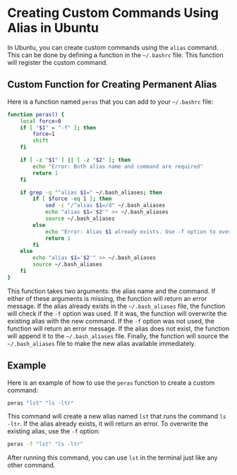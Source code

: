 # Creating Custom Commands Using Alias in Ubuntu

In Ubuntu, you can create custom commands using the `alias` command. This can be done by defining a function in the `~/.bashrc` file. This function will register the custom command.

## Custom Function for Creating Permanent Alias

Here is a function named `peras` that you can add to your `~/.bashrc` file:

```bash
function peras() {
    local force=0
    if [ "$1" = "-f" ]; then
        force=1
        shift
    fi

    if [ -z "$1" ] || [ -z "$2" ]; then
        echo "Error: Both alias name and command are required"
        return 1
    fi

    if grep -q "^alias $1=" ~/.bash_aliases; then
        if [ $force -eq 1 ]; then
            sed -i "/^alias $1=/d" ~/.bash_aliases
            echo "alias $1='$2'" >> ~/.bash_aliases
            source ~/.bash_aliases
        else
            echo "Error: Alias $1 already exists. Use -f option to overwrite"
            return 1
        fi
    else
        echo "alias $1='$2'" >> ~/.bash_aliases
        source ~/.bash_aliases
    fi
}
```

This function takes two arguments: the alias name and the command. If either of these arguments is missing, the function will return an error message. If the alias already exists in the `~/.bash_aliases` file, the function will check if the `-f` option was used. If it was, the function will overwrite the existing alias with the new command. If the `-f` option was not used, the function will return an error message. If the alias does not exist, the function will append it to the `~/.bash_aliases` file. Finally, the function will source the `~/.bash_aliases` file to make the new alias available immediately.

## Example

Here is an example of how to use the `peras` function to create a custom command:

```bash
peras "lst" "ls -ltr"
```

This command will create a new alias named `lst` that runs the command `ls -ltr`. If the alias already exists, it will return an error. To overwrite the existing alias, use the `-f` option:

```bash
peras -f "lst" "ls -ltr"
```

After running this command, you can use `lst` in the terminal just like any other command.